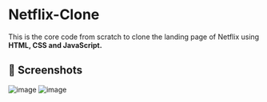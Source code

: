 # Netflix-Clone
This is the core code from scratch to clone the landing page of Netflix using **HTML, CSS and JavaScript.**

## 📸 Screenshots
![image](https://tse3.mm.bing.net/th?id=OIP.3FCiWol8fLRLFWVRP1SpMAAAAA&pid=Api&P=0&h=180)
![image](https://i.ytimg.com/vi/XD5WjpgBiOA/maxresdefault.jpg)
